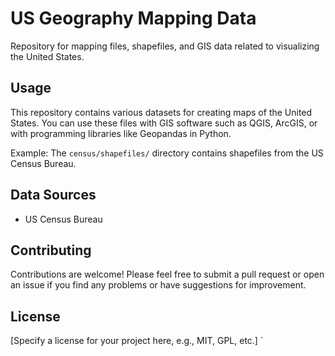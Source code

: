 # US Geography Mapping Data

Repository for mapping files, shapefiles, and GIS data related to visualizing the United States.

## Usage

This repository contains various datasets for creating maps of the United States. You can use these files with GIS software such as QGIS, ArcGIS, or with programming libraries like Geopandas in Python.

Example:
The `census/shapefiles/` directory contains shapefiles from the US Census Bureau.

## Data Sources

*   US Census Bureau

## Contributing

Contributions are welcome! Please feel free to submit a pull request or open an issue if you find any problems or have suggestions for improvement.

## License

[Specify a license for your project here, e.g., MIT, GPL, etc.] 
`
